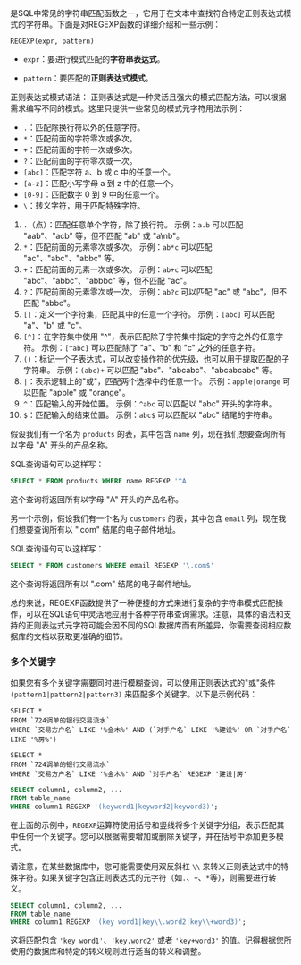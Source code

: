 是SQL中常见的字符串匹配函数之一，它用于在文本中查找符合特定正则表达式模式的字符串。下面是对REGEXP函数的详细介绍和一些示例：
   ```mysql
   REGEXP(expr, pattern)
   ```

 - `expr`：要进行模式匹配的**字符串表达式**。
 
 - `pattern`：要匹配的**正则表达式模式**。

正则表达式模式语法：
   正则表达式是一种灵活且强大的模式匹配方法，可以根据需求编写不同的模式。这里只提供一些常见的模式元字符用法示例：
   - `.`：匹配除换行符以外的任意字符。
   - `*`：匹配前面的字符零次或多次。
   - `+`：匹配前面的字符一次或多次。
   - `?`：匹配前面的字符零次或一次。
   - `[abc]`：匹配字符 a、b 或 c 中的任意一个。
   - `[a-z]`：匹配小写字母 a 到 z 中的任意一个。
   - `[0-9]`：匹配数字 0 到 9 中的任意一个。
   - `\`：转义字符，用于匹配特殊字符。

1. `.`（点）：匹配任意单个字符，除了换行符。
 示例：`a.b` 可以匹配 "aab"、"acb" 等，但不匹配 "ab" 或 "a\nb"。
2. `*`：匹配前面的元素零次或多次。
示例：`ab*c` 可以匹配 "ac"、"abc"、"abbc" 等。
3. `+`：匹配前面的元素一次或多次。
示例：`ab+c` 可以匹配 "abc"、"abbc"、"abbbc" 等，但不匹配 "ac"。
4. `?`：匹配前面的元素零次或一次。
 示例：`ab?c` 可以匹配 "ac" 或 "abc"，但不匹配 "abbc"。
5. `[]`：定义一个字符集，匹配其中的任意一个字符。
 示例：`[abc]` 可以匹配 "a"、"b" 或 "c"。   
6. `[^]`：在字符集中使用 "^"，表示匹配除了字符集中指定的字符之外的任意字符。
示例：`[^abc]` 可以匹配除了 "a"、"b" 和 "c" 之外的任意字符。
7. `()`：标记一个子表达式，可以改变操作符的优先级，也可以用于提取匹配的子字符串。 
示例：`(abc)+` 可以匹配 "abc"、"abcabc"、"abcabcabc" 等。
8. `|`：表示逻辑上的"或"，匹配两个选择中的任意一个。
 示例：`apple|orange` 可以匹配 "apple" 或 "orange"。
9. `^`：匹配输入的开始位置。
 示例：`^abc` 可以匹配以 "abc" 开头的字符串。 
10. `$`：匹配输入的结束位置。
示例：`abc$` 可以匹配以 "abc" 结尾的字符串。


假设我们有一个名为 `products` 的表，其中包含 `name` 列，现在我们想要查询所有以字母 "A" 开头的产品名称。

SQL查询语句可以这样写：
   ```sql
   SELECT * FROM products WHERE name REGEXP '^A'
   ```

   这个查询将返回所有以字母 "A" 开头的产品名称。

   另一个示例，假设我们有一个名为 `customers` 的表，其中包含 `email` 列，现在我们想要查询所有以 ".com" 结尾的电子邮件地址。

   SQL查询语句可以这样写：
   ```sql
   SELECT * FROM customers WHERE email REGEXP '\.com$'
   ```

   这个查询将返回所有以 ".com" 结尾的电子邮件地址。

总的来说，REGEXP函数提供了一种便捷的方式来进行复杂的字符串模式匹配操作，可以在SQL语句中灵活地应用于各种字符串查询需求。注意，具体的语法和支持的正则表达式元字符可能会因不同的SQL数据库而有所差异，你需要查阅相应数据库的文档以获取更准确的细节。


### 多个关键字
如果您有多个关键字需要同时进行模糊查询，可以使用正则表达式的"或"条件 `(pattern1|pattern2|pattern3)` 来匹配多个关键字。以下是示例代码：

```MySQL
SELECT * 
FROM `724调单的银行交易流水`
WHERE `交易方户名` LIKE '%金木%' AND (`对手户名` LIKE '%建设%' OR `对手户名` LIKE '%房%')

SELECT * 
FROM `724调单的银行交易流水`
WHERE `交易方户名` LIKE '%金木%' AND `对手户名` REGEXP '建设|房'
```


```sql
SELECT column1, column2, ...
FROM table_name
WHERE column1 REGEXP '(keyword1|keyword2|keyword3)';
```

在上面的示例中，`REGEXP`运算符使用括号和竖线将多个关键字分组，表示匹配其中任何一个关键字。您可以根据需要增加或删除关键字，并在括号中添加更多模式。

请注意，在某些数据库中，您可能需要使用双反斜杠 `\\` 来转义正则表达式中的特殊字符。如果关键字包含正则表达式的元字符（如`.`、`+`、`*`等），则需要进行转义。

```sql
SELECT column1, column2, ...
FROM table_name
WHERE column1 REGEXP '(key word1|key\\.word2|key\\+word3)';
```

这将匹配包含 `'key word1'`、`'key.word2'` 或者 `'key+word3'` 的值。记得根据您所使用的数据库和特定的转义规则进行适当的转义和调整。
